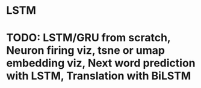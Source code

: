 # LSTM

# TODO: LSTM/GRU from scratch, Neuron firing viz, tsne or umap embedding viz, Next word prediction with LSTM, Translation with BiLSTM